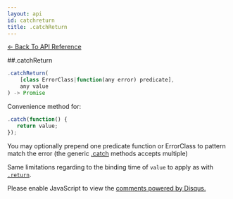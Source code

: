 ```yaml
---
layout: api
id: catchreturn
title: .catchReturn
---
```



[← Back To API Reference](/docs/api-reference.html)
<div class="api-code-section"><markdown>
##.catchReturn

```js
.catchReturn(
    [class ErrorClass|function(any error) predicate],
    any value
) -> Promise
```

Convenience method for:

```js
.catch(function() {
   return value;
});
```
You may optionally prepend one predicate function or ErrorClass to pattern match the error (the generic [.catch](.) methods accepts multiple)

Same limitations regarding to the binding time of `value` to apply as with [`.return`](.).
</markdown></div>

<div id="disqus_thread"></div>
<script type="text/javascript">
    var disqus_title = ".catchReturn";
    var disqus_shortname = "bluebirdjs";
    var disqus_identifier = "disqus-id-catchreturn";
    
    (function() {
        var dsq = document.createElement("script"); dsq.type = "text/javascript"; dsq.async = true;
        dsq.src = "//" + disqus_shortname + ".disqus.com/embed.js";
        (document.getElementsByTagName("head")[0] || document.getElementsByTagName("body")[0]).appendChild(dsq);
    })();
</script>
<noscript>Please enable JavaScript to view the <a href="https://disqus.com/?ref_noscript" rel="nofollow">comments powered by Disqus.</a></noscript>